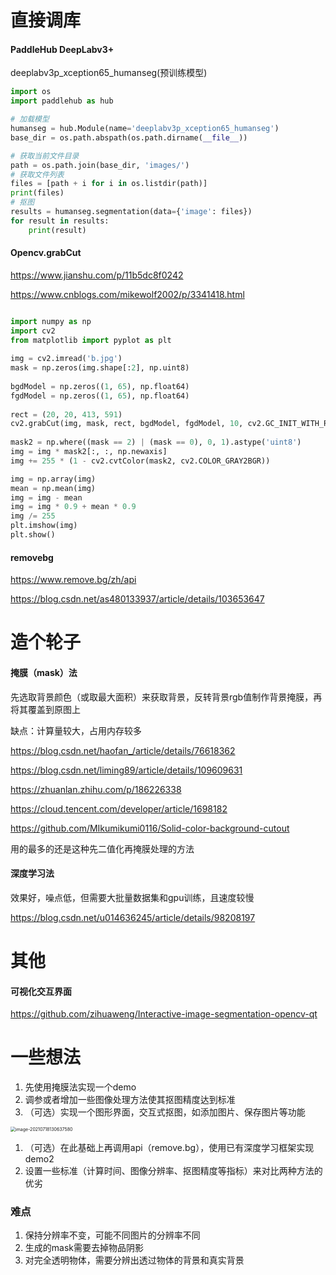 # 直接调库

#### PaddleHub DeepLabv3+

deeplabv3p_xception65_humanseg(预训练模型)

```python
import os
import paddlehub as hub

# 加载模型
humanseg = hub.Module(name='deeplabv3p_xception65_humanseg')  
base_dir = os.path.abspath(os.path.dirname(__file__))

# 获取当前文件目录
path = os.path.join(base_dir, 'images/')
# 获取文件列表
files = [path + i for i in os.listdir(path)]  
print(files)
# 抠图
results = humanseg.segmentation(data={'image': files})  
for result in results:
    print(result)
```



#### Opencv.grabCut

https://www.jianshu.com/p/11b5dc8f0242

https://www.cnblogs.com/mikewolf2002/p/3341418.html

```python

import numpy as np
import cv2
from matplotlib import pyplot as plt
  
img = cv2.imread('b.jpg')
mask = np.zeros(img.shape[:2], np.uint8)
  
bgdModel = np.zeros((1, 65), np.float64)
fgdModel = np.zeros((1, 65), np.float64)
  
rect = (20, 20, 413, 591)
cv2.grabCut(img, mask, rect, bgdModel, fgdModel, 10, cv2.GC_INIT_WITH_RECT)
  
mask2 = np.where((mask == 2) | (mask == 0), 0, 1).astype('uint8')
img = img * mask2[:, :, np.newaxis]
img += 255 * (1 - cv2.cvtColor(mask2, cv2.COLOR_GRAY2BGR))

img = np.array(img)
mean = np.mean(img)
img = img - mean
img = img * 0.9 + mean * 0.9
img /= 255
plt.imshow(img)
plt.show()
```

#### removebg 

https://www.remove.bg/zh/api

https://blog.csdn.net/as480133937/article/details/103653647



# 造个轮子

#### 掩膜（mask）法

先选取背景颜色（或取最大面积）来获取背景，反转背景rgb值制作背景掩膜，再将其覆盖到原图上

缺点：计算量较大，占用内存较多

https://blog.csdn.net/haofan_/article/details/76618362

https://blog.csdn.net/liming89/article/details/109609631

https://zhuanlan.zhihu.com/p/186226338

https://cloud.tencent.com/developer/article/1698182

https://github.com/MIkumikumi0116/Solid-color-background-cutout

用的最多的还是这种先二值化再掩膜处理的方法

#### 深度学习法

效果好，噪点低，但需要大批量数据集和gpu训练，且速度较慢

https://blog.csdn.net/u014636245/article/details/98208197



# 其他

#### 可视化交互界面

https://github.com/zihuaweng/Interactive-image-segmentation-opencv-qt



# 一些想法

1. 先使用掩膜法实现一个demo
2. 调参或者增加一些图像处理方法使其抠图精度达到标准
3. （可选）实现一个图形界面，交互式抠图，如添加图片、保存图片等功能

<img src="http://xiangkun-img.oss-cn-shenzhen.aliyuncs.com/20210718130637.png" alt="image-20210718130637580" style="zoom:50%;" />

1. （可选）在此基础上再调用api（remove.bg），使用已有深度学习框架实现demo2
2. 设置一些标准（计算时间、图像分辨率、抠图精度等指标）来对比两种方法的优劣

### 难点

1. 保持分辨率不变，可能不同图片的分辨率不同
2. 生成的mask需要去掉物品阴影
3. 对完全透明物体，需要分辨出透过物体的背景和真实背景



